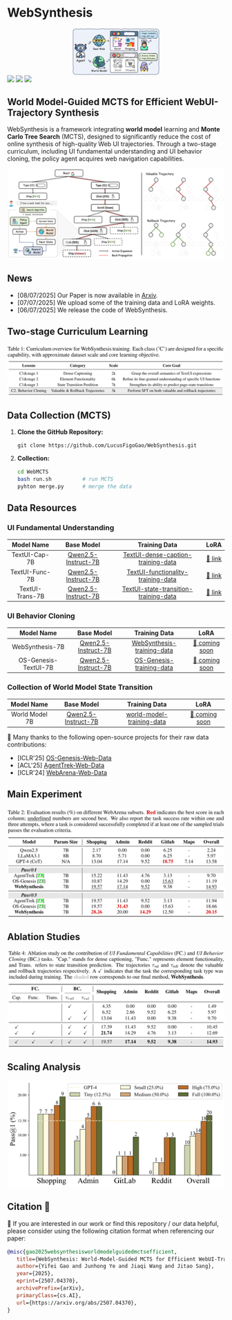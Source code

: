 # WebSynthesis

<img src="./figure/Inro.jpg" alt="overview" style="zoom:20%; margin: 0 auto; display: block;" />

<div style='display:flex; gap: 0.25rem; '>
<a href="https://www.arxiv.org/abs/2507.04370"><img src="https://img.shields.io/badge/arXiv-2507.04370-b31b1b.svg"></a>
<a href="https://huggingface.co/datasets/yifeigao/WebSynthesis"><img src="https://img.shields.io/badge/Project%20Page-onlink-orange"></a>
<a href='LICENSE'><img src='https://img.shields.io/badge/License-MIT.svg'></a>
</div>

## World Model-Guided MCTS for Efficient WebUI-Trajectory Synthesis
WebSynthesis is a framework integrating **world model** learning and **Monte Carlo Tree Search** (MCTS), designed to significantly reduce the cost of online synthesis of high-quality Web UI trajectories. Through a two-stage curriculum, including UI fundamental understanding and UI behavior cloning, the policy agent acquires web navigation capabilities.

![framwork](./figure/framework.jpg)

## News
* [08/07/2025] Our Paper is now available in [Arxiv](https://www.arxiv.org/abs/2507.04370).
* [07/07/2025] We upload some of the training data and LoRA weights.
* [06/07/2025] We release the code of WebSynthesis.


## Two-stage Curriculum Learning
![class](./figure/class.png)

## Data Collection (MCTS)

1. **Clone the GitHub Repository:**
   ```
   git clone https://github.com/LucusFigoGao/WebSynthesis.git
   ```

2. **Collection:**
   ```bash
   cd WebMCTS
   bash run.sh          # run MCTS
   pyhton merge.py      # merge the data
   ```

## Data Resources 

### UI Fundamental Understanding

|   Model Name    |                           Base Model                                            |                           Training Data                                            |                           LoRA                            |
| :-------------: | :-------------------------------------------------------------------------------------: | :----------------------------------------------------------------------------: | :---------------------------------------------------------: |
| TextUI-Cap-7B | [Qwen2.5-Instruct-7B](https://huggingface.co/Qwen/Qwen2.5-7B-Instruct)            | [TextUI-dense-caption-training-data](https://huggingface.co/datasets/yifeigao/WebSynthesis/blob/main/textui-caption2k.json) | [🤗 link](https://huggingface.co/yifeigao/WebSynthesis/tree/main/TextUI-Cap-7B)  |
| TextUI-Func-7B | [Qwen2.5-Instruct-7B](https://huggingface.co/Qwen/Qwen2.5-7B-Instruct) | [TextUI-functionality-training-data](https://huggingface.co/datasets/yifeigao/WebSynthesis/blob/main/textui-function6k.json) | [🤗 link](https://huggingface.co/yifeigao/WebSynthesis/tree/main/TextUI-Func-7B)  |
| TextUI-Trans-7B | [Qwen2.5-Instruct-7B](https://huggingface.co/Qwen/Qwen2.5-7B-Instruct)            | [TextUI-state-transition-training-data](https://huggingface.co/datasets/yifeigao/WebSynthesis/blob/main/textui-transmission7k.json) | [🤗 link](https://huggingface.co/yifeigao/WebSynthesis/tree/main/TextUI-Trans-7B)  |

### UI Behavior Cloning
|   Model Name    |                           Base Model                                            |                           Training Data                                            |                           LoRA                            |
| :-------------: | :-------------------------------------------------------------------------------------: | :----------------------------------------------------------------------------: | :---------------------------------------------------------: |
| WebSynthesis-7B | [Qwen2.5-Instruct-7B](https://huggingface.co/Qwen/Qwen2.5-7B-Instruct)            | [WebSynthesis-training-data](https://huggingface.co/datasets/yifeigao/WebSynthesis/tree/main/websynthesis.json) | [🤗 coming soon](https://huggingface.co/yifeigao/WebSynthesis)  |
| OS-Genesis-TextUI-7B | [Qwen2.5-Instruct-7B](https://huggingface.co/Qwen/Qwen2.5-7B-Instruct) | [OS-Genesis-training-data](https://huggingface.co/datasets/yifeigao/WebSynthesis/tree/main/os_genesis_sft7k.json) | [🤗 coming soon](https://huggingface.co/yifeigao/WebSynthesis)  |

### Collection of World Model State Transition
|   Model Name    |                           Base Model                                            |                           Training Data                                            |                           LoRA                            |
| :-------------: | :-------------------------------------------------------------------------------------: | :----------------------------------------------------------------------------: | :---------------------------------------------------------: |
| World Model 7B | [Qwen2.5-Instruct-7B](https://huggingface.co/Qwen/Qwen2.5-7B-Instruct)            | [world-model-training-data](https://huggingface.co/datasets/yifeigao/WebSynthesis/blob/main/world-model-training-data-27k.json) | [🤗 coming soon](https://huggingface.co/yifeigao/WebSynthesis/)  |

🙏 Many thanks to the following open-source projects for their raw data contributions:
- [ICLR'25] [OS-Genesis-Web-Data](https://huggingface.co/datasets/OS-Copilot/OS-Genesis-web-data)
- [ACL'25] [AgentTrek-Web-Data](https://huggingface.co/datasets/xlangai/AgentTrek)
- [ICLR'24] [WebArena-Web-Data](https://github.com/web-arena-x/webarena/tree/main/resources)

## Main Experiment
![main-exp](./figure/main-exp.png)

## Ablation Studies
![aba-exp](./figure/ablation.png)

## Scaling Analysis
![scaling-exp](./figure/scaling.jpg)

## Citation 📖

🫶 If you are interested in our work or find this repository / our data helpful, please consider using the following citation format when referencing our paper:

```bibtex
@misc{gao2025websynthesisworldmodelguidedmctsefficient,
   title={WebSynthesis: World-Model-Guided MCTS for Efficient WebUI-Trajectory Synthesis}, 
   author={Yifei Gao and Junhong Ye and Jiaqi Wang and Jitao Sang},
   year={2025},
   eprint={2507.04370},
   archivePrefix={arXiv},
   primaryClass={cs.AI},
   url={https://arxiv.org/abs/2507.04370}, 
}
```
